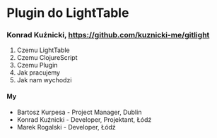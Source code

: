 Plugin do LightTable
====================

### Konrad Kuźnicki, https://github.com/kuznicki-me/gitlight



1. Czemu LightTable
2. Czemu ClojureScript
3. Czemu Plugin
4. Jak pracujemy
5. Jak nam wychodzi


#### My

- Bartosz Kurpesa - Project Manager, Dublin
- Konrad Kuźnicki - Developer, Projektant, Łódź
- Marek Rogalski  - Developer, Łódź
